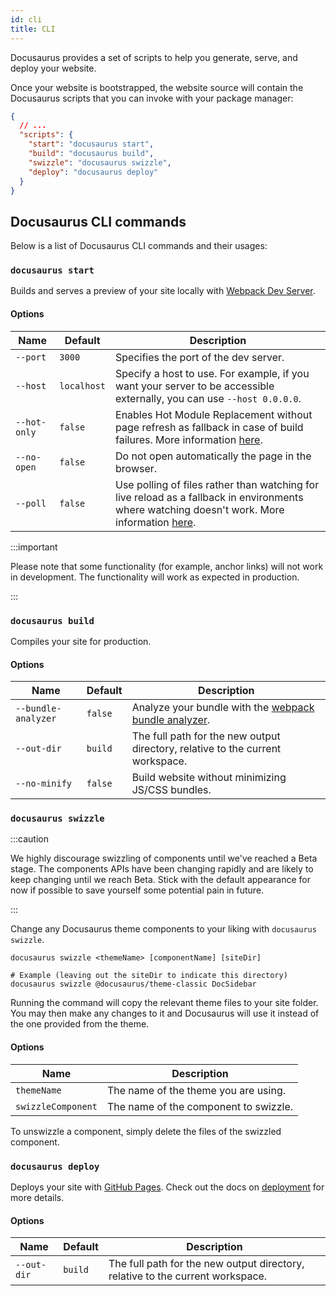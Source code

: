 ```yaml
---
id: cli
title: CLI
---
```


Docusaurus provides a set of scripts to help you generate, serve, and deploy your website.

Once your website is bootstrapped, the website source will contain the Docusaurus scripts that you can invoke with your package manager:

```json title="package.json"
{
  // ...
  "scripts": {
    "start": "docusaurus start",
    "build": "docusaurus build",
    "swizzle": "docusaurus swizzle",
    "deploy": "docusaurus deploy"
  }
}
```

## Docusaurus CLI commands

Below is a list of Docusaurus CLI commands and their usages:

<!-- TODO: init docs after the init command is implemented

### `docusaurus init`

The `docusaurus init` command is intended to be used with `docusaurus` installed globally:

```shell
$ yarn global add docusaurus
# or
$ npm install --global docusaurus
```
-->

### `docusaurus start`

Builds and serves a preview of your site locally with [Webpack Dev Server](https://webpack.js.org/configuration/dev-server).

#### Options

| Name | Default | Description |
| --- | --- | --- |
| `--port` | `3000` | Specifies the port of the dev server. |
| `--host` | `localhost` | Specify a host to use. For example, if you want your server to be accessible externally, you can use `--host 0.0.0.0`. |
| `--hot-only` | `false` | Enables Hot Module Replacement without page refresh as fallback in case of build failures. More information [here](https://webpack.js.org/configuration/dev-server/#devserverhotonly). |
| `--no-open` | `false` | Do not open automatically the page in the browser. |
| `--poll` | `false` | Use polling of files rather than watching for live reload as a fallback in environments where watching doesn't work. More information [here](https://webpack.js.org/configuration/watch/#watchoptionspoll). |

:::important

Please note that some functionality (for example, anchor links) will not work in development. The functionality will work as expected in production.

:::

### `docusaurus build`

Compiles your site for production.

#### Options

| Name | Default | Description |
| --- | --- | --- |
| `--bundle-analyzer` | `false` | Analyze your bundle with the [webpack bundle analyzer](https://github.com/webpack-contrib/webpack-bundle-analyzer). |
| `--out-dir` | `build` | The full path for the new output directory, relative to the current workspace. |
| `--no-minify` | `false` | Build website without minimizing JS/CSS bundles. |

### `docusaurus swizzle`

:::caution

We highly discourage swizzling of components until we've reached a Beta stage. The components APIs have been changing rapidly and are likely to keep changing until we reach Beta. Stick with the default appearance for now if possible to save yourself some potential pain in future.

:::

Change any Docusaurus theme components to your liking with `docusaurus swizzle`.

```shell
docusaurus swizzle <themeName> [componentName] [siteDir]

# Example (leaving out the siteDir to indicate this directory)
docusaurus swizzle @docusaurus/theme-classic DocSidebar
```

Running the command will copy the relevant theme files to your site folder. You may then make any changes to it and Docusaurus will use it instead of the one provided from the theme.

#### Options

| Name               | Description                           |
| ------------------ | ------------------------------------- |
| `themeName`        | The name of the theme you are using.  |
| `swizzleComponent` | The name of the component to swizzle. |

To unswizzle a component, simply delete the files of the swizzled component.

<!--
TODO a separate section for swizzle tutorial.
To learn more about swizzling, check [here](#).
-->

### `docusaurus deploy`

Deploys your site with [GitHub Pages](https://pages.github.com/). Check out the docs on [deployment](deployment.md/#deploying-to-github-pages) for more details.

#### Options

| Name | Default | Description |
| --- | --- | --- |
| `--out-dir` | `build` | The full path for the new output directory, relative to the current workspace. |

